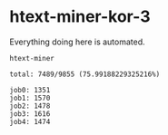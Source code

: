 # htext-miner-kor-3

Everything doing here is automated.

```
htext-miner

total: 7489/9855 (75.99188229325216%)

job0: 1351
job1: 1570
job2: 1478
job3: 1616
job4: 1474
```
